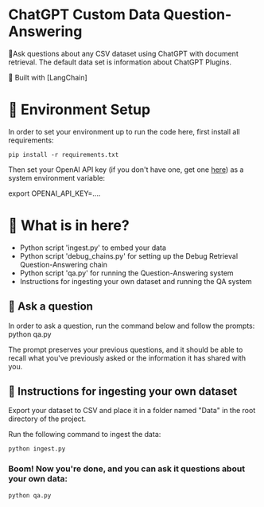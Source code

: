 # ChatGPT Custom Data Question-Answering

🤖Ask questions about any CSV dataset using ChatGPT with document retrieval. The default data set is information about ChatGPT Plugins.

💪 Built with [LangChain]

# 🌲 Environment Setup

In order to set your environment up to run the code here, first install all requirements:
```shell
pip install -r requirements.txt
```

Then set your OpenAI API key (if you don't have one, get one [here](https://beta.openai.com/signup)) as a system environment variable:

export OPENAI_API_KEY=....

# 📄 What is in here?
- Python script 'ingest.py' to embed your data
- Python script 'debug_chains.py' for setting up the Debug Retrieval Question-Answering chain
- Python script 'qa.py' for running the Question-Answering system
- Instructions for ingesting your own dataset and running the QA system

## 💬 Ask a question
In order to ask a question, run the command below and follow the prompts:
python qa.py

The prompt preserves your previous questions, and it should be able to recall what you've previously asked or the information it has shared with you.

## 🧑 Instructions for ingesting your own dataset

Export your dataset to CSV and place it in a folder named "Data" in the root directory of the project. 

Run the following command to ingest the data:
```shell
python ingest.py
```

### Boom! Now you're done, and you can ask it questions about your own data:
```shell
python qa.py
```
